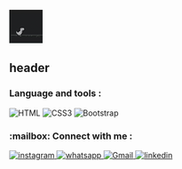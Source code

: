 [![header](https://github.com/gooddevil79/gooddevil79/blob/main/assets/Hnet.com-image.gif)](https://github.com/gooddevil79)

## header

### Language and tools :
![HTML](https://img.shields.io/badge/-HTML5-090909?style=for-the-badge&logo=hTML5)
![CSS3](https://img.shields.io/badge/-CSS3-090909?style=for-the-badge&logo=css3&logoColor=1572B6)
![Bootstrap](https://img.shields.io/badge/-Bootstrap4-090909?style=for-the-badge&logo=Bootstrap)

<h3 align="left">:mailbox:  Connect with me :</h3>
<p align="left">
<a href="https://instagram.com/mhrnb79" target="blank">

![instagram](https://img.shields.io/badge/-Instagram-090909?style=for-the-badge&logo=instagram)
</a>
<a href="https://wa.me/989217531963" target="blank">
![whatsapp](https://img.shields.io/badge/-whatsapp-090909?style=for-the-badge&logo=whatsapp)
</a>
<a href="mailto:behroziyan.mhrn@gmail.com" target="blank">
![Gmail](https://img.shields.io/badge/-Gmail-090909?style=for-the-badge&logo=Gmail)
<a href="[mailto:behroziyan.mhrn@gmail.com](https://www.linkedin.com/in/mehran-behroziyan-420967197)" target="blank">
![linkedin](https://img.shields.io/badge/-linkedin-090909?style=for-the-badge&logo=linkedin&logoColor=0A66C2)
</a>
</p>
<!--
**gooddevil79/gooddevil79** is a ✨ _special_ ✨ repository because its `README.md` (this file) appears on your GitHub profile.

Here are some ideas to get you started:

- 🔭 I’m currently working on ...
- 🌱 I’m currently learning ...
- 👯 I’m looking to collaborate on ...
- 🤔 I’m looking for help with ...
- 💬 Ask me about ...
- 📫 How to reach me: ...
- 😄 Pronouns: ...
- ⚡ Fun fact: ...
-->
